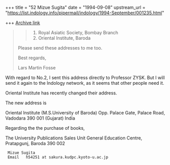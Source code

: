 +++
title = "52 Mizue Sugita"
date = "1994-09-08"
upstream_url = "https://list.indology.info/pipermail/indology/1994-September/001235.html"

+++
[Archive link](https://list.indology.info/pipermail/indology/1994-September/001235.html)

>>1. Royal Asiatic Society, Bombay Branch
>>2. Oriental Institute, Baroda
>
>Please send these addresses to me too.
>
>Best regards,
>
>Lars Martin Fosse

With regard to No.2, I sent this address directly to Professor ZYSK.
But I will send it again to the Indology network,
as it seems that other people need it.

Oriental Institute has recently changed their address.

The new address is

Oriental Institute (M.S.University of Baroda)
Opp. Palace Gate, Palace Road, Vadodara 390 001
(Gujarat) India

Regarding the the purchase of books,

The University Publications Sales Unit
General Education Centre,
Pratapgunj, Baroda 390 002

     Mizue Sugita 
     Email   h54251 at sakura.kudpc.kyoto-u.ac.jp





